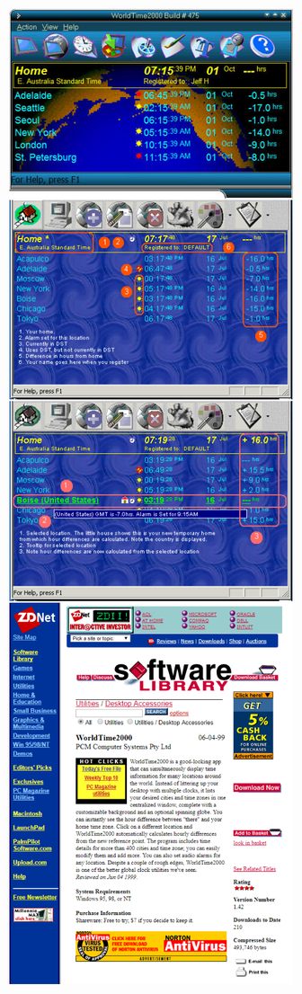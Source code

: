 ![Alt text1](/MISC/Skinned_wt2k.jpg?raw=true "Skins in action")
![Alt text1](/SNAP.GIF?raw=true "Skins in action")
![Alt text1](/SNAP2.GIF?raw=true "Skins in action")
![Alt text1](/screenshot1.png?raw=true "Skins in action")
